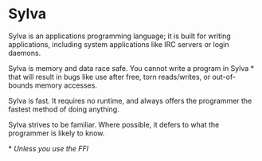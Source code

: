 # Sylva

Sylva is an applications programming language; it is built for writing
applications, including system applications like IRC servers or login daemons.

Sylva is memory and data race safe.  You cannot write a program in Sylva \*
that will result in bugs like use after free, torn reads/writes, or
out-of-bounds memory accesses.

Sylva is fast.  It requires no runtime, and always offers the programmer the
fastest method of doing anything.

Sylva strives to be familiar.  Where possible, it defers to what the programmer
is likely to know.

\* _Unless you use the FFI_
